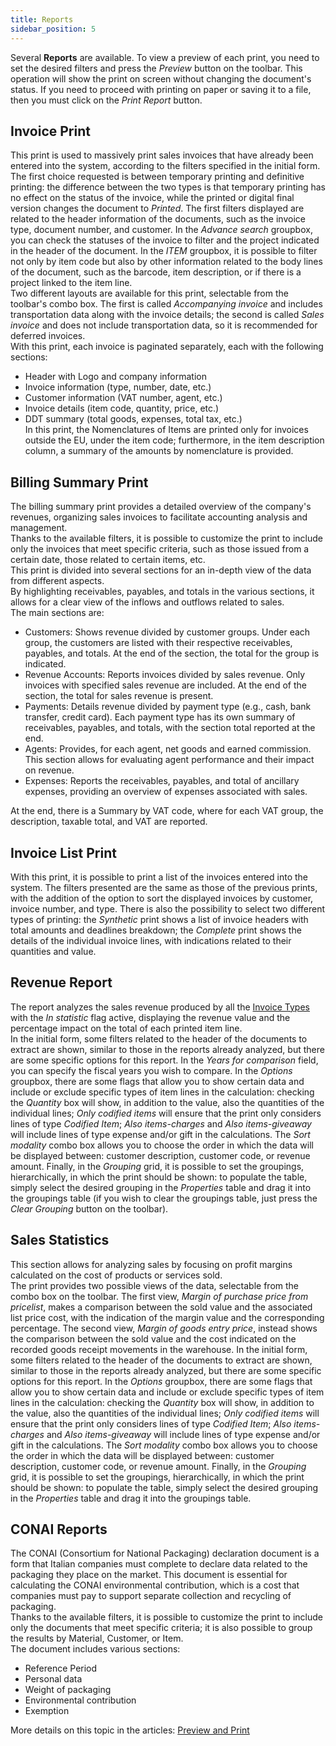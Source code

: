 ```yaml
---
title: Reports
sidebar_position: 5
---
```


Several **Reports** are available. To view a preview of each print, you need to set the desired filters and press the *Preview* button on the toolbar. This operation will show the print on screen without changing the document's status. If you need to proceed with printing on paper or saving it to a file, then you must click on the *Print Report* button.

## Invoice Print 

This print is used to massively print sales invoices that have already been entered into the system, according to the filters specified in the initial form. The first choice requested is between temporary printing and definitive printing: the difference between the two types is that temporary printing has no effect on the status of the invoice, while the printed or digital final version changes the document to *Printed*. The first filters displayed are related to the header information of the documents, such as the invoice type, document number, and customer. In the *Advance search* groupbox, you can check the statuses of the invoice to filter and the project indicated in the header of the document.
In the *ITEM* groupbox, it is possible to filter not only by item code but also by other information related to the body lines of the document, such as the barcode, item description, or if there is a project linked to the item line.       
Two different layouts are available for this print, selectable from the toolbar's combo box. The first is called *Accompanying invoice* and includes transportation data along with the invoice details; the second is called *Sales invoice* and does not include transportation data, so it is recommended for deferred invoices.     
With this print, each invoice is paginated separately, each with the following sections:
- Header with Logo and company information
- Invoice information (type, number, date, etc.)
- Customer information (VAT number, agent, etc.)
- Invoice details (item code, quantity, price, etc.)
- DDT summary (total goods, expenses, total tax, etc.)        
In this print, the Nomenclatures of Items are printed only for invoices outside the EU, under the item code; furthermore, in the item description column, a summary of the amounts by nomenclature is provided.

## Billing Summary Print

The billing summary print provides a detailed overview of the company's revenues, organizing sales invoices to facilitate accounting analysis and management.      
Thanks to the available filters, it is possible to customize the print to include only the invoices that meet specific criteria, such as those issued from a certain date, those related to certain items, etc.     
This print is divided into several sections for an in-depth view of the data from different aspects.        
By highlighting receivables, payables, and totals in the various sections, it allows for a clear view of the inflows and outflows related to sales.            
The main sections are:
- Customers: Shows revenue divided by customer groups. Under each group, the customers are listed with their respective receivables, payables, and totals. At the end of the section, the total for the group is indicated.
- Revenue Accounts: Reports invoices divided by sales revenue. Only invoices with specified sales revenue are included. At the end of the section, the total for sales revenue is present.
- Payments: Details revenue divided by payment type (e.g., cash, bank transfer, credit card). Each payment type has its own summary of receivables, payables, and totals, with the section total reported at the end.
- Agents: Provides, for each agent, net goods and earned commission. This section allows for evaluating agent performance and their impact on revenue.
- Expenses: Reports the receivables, payables, and total of ancillary expenses, providing an overview of expenses associated with sales.          

At the end, there is a Summary by VAT code, where for each VAT group, the description, taxable total, and VAT are reported.

## Invoice List Print 

With this print, it is possible to print a list of the invoices entered into the system. The filters presented are the same as those of the previous prints, with the addition of the option to sort the displayed invoices by customer, invoice number, and type. There is also the possibility to select two different types of printing: the *Synthetic* print shows a list of invoice headers with total amounts and deadlines breakdown; the *Complete* print shows the details of the individual invoice lines, with indications related to their quantities and value.

## Revenue Report 

The report analyzes the sales revenue produced by all the [Invoice Types](/docs/configurations/tables/sales/invoices-type) with the *In statistic* flag active, displaying the revenue value and the percentage impact on the total of each printed item line.      
In the initial form, some filters related to the header of the documents to extract are shown, similar to those in the reports already analyzed, but there are some specific options for this report.
In the *Years for comparison* field, you can specify the fiscal years you wish to compare. In the *Options* groupbox, there are some flags that allow you to show certain data and include or exclude specific types of item lines in the calculation: checking the *Quantity* box will show, in addition to the value, also the quantities of the individual lines; *Only codified items* will ensure that the print only considers lines of type *Codified Item*; *Also items-charges* and *Also items-giveaway* will include lines of type expense and/or gift in the calculations. The *Sort modality* combo box allows you to choose the order in which the data will be displayed between: customer description, customer code, or revenue amount. Finally, in the *Grouping* grid, it is possible to set the groupings, hierarchically, in which the print should be shown: to populate the table, simply select the desired grouping in the *Properties* table and drag it into the groupings table (if you wish to clear the groupings table, just press the *Clear Grouping* button on the toolbar).

## Sales Statistics

This section allows for analyzing sales by focusing on profit margins calculated on the cost of products or services sold.         
The print provides two possible views of the data, selectable from the combo box on the toolbar. The first view, *Margin of purchase price from pricelist*, makes a comparison between the sold value and the associated list price cost, with the indication of the margin value and the corresponding percentage. The second view, *Margin of goods entry price*, instead shows the comparison between the sold value and the cost indicated on the recorded goods receipt movements in the warehouse.
In the initial form, some filters related to the header of the documents to extract are shown, similar to those in the reports already analyzed, but there are some specific options for this report.
In the *Options* groupbox, there are some flags that allow you to show certain data and include or exclude specific types of item lines in the calculation: checking the *Quantity* box will show, in addition to the value, also the quantities of the individual lines; *Only codified items* will ensure that the print only considers lines of type *Codified Item*; *Also items-charges* and *Also items-giveaway* will include lines of type expense and/or gift in the calculations. The *Sort modality* combo box allows you to choose the order in which the data will be displayed between: customer description, customer code, or revenue amount. Finally, in the *Grouping* grid, it is possible to set the groupings, hierarchically, in which the print should be shown: to populate the table, simply select the desired grouping in the *Properties* table and drag it into the groupings table.        

## CONAI Reports 
The CONAI (Consortium for National Packaging) declaration document is a form that Italian companies must complete to declare data related to the packaging they place on the market. This document is essential for calculating the CONAI environmental contribution, which is a cost that companies must pay to support separate collection and recycling of packaging.        
Thanks to the available filters, it is possible to customize the print to include only the documents that meet specific criteria; it is also possible to group the results by Material, Customer, or Item.         
The document includes various sections:
- Reference Period
- Personal data
- Weight of packaging
- Environmental contribution
- Exemption

More details on this topic in the articles: [Preview and Print](/docs/guide/common/operations-with-data/reports)